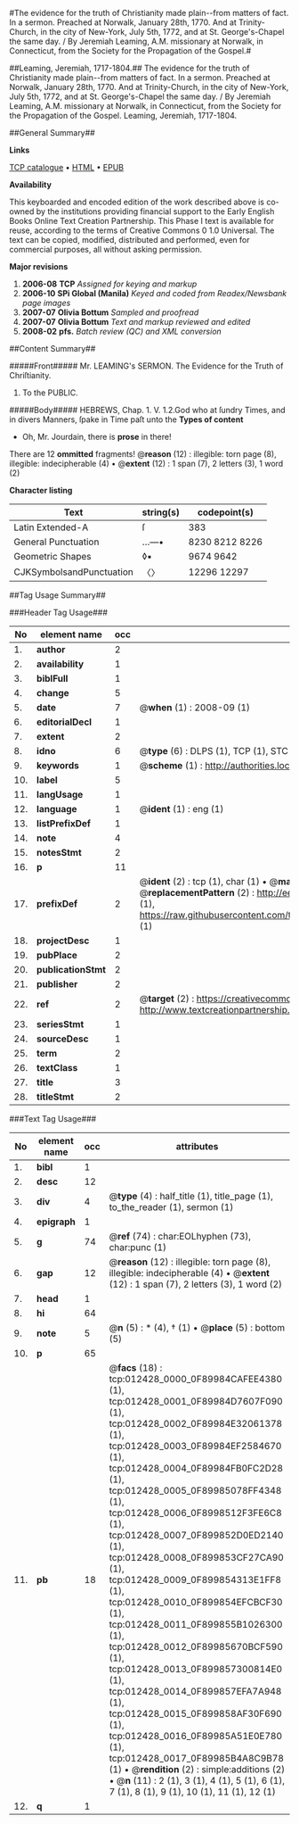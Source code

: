 #The evidence for the truth of Christianity made plain--from matters of fact. In a sermon. Preached at Norwalk, January 28th, 1770. And at Trinity-Church, in the city of New-York, July 5th, 1772, and at St. George's-Chapel the same day. / By Jeremiah Leaming, A.M. missionary at Norwalk, in Connecticut, from the Society for the Propagation of the Gospel.#

##Leaming, Jeremiah, 1717-1804.##
The evidence for the truth of Christianity made plain--from matters of fact. In a sermon. Preached at Norwalk, January 28th, 1770. And at Trinity-Church, in the city of New-York, July 5th, 1772, and at St. George's-Chapel the same day. / By Jeremiah Leaming, A.M. missionary at Norwalk, in Connecticut, from the Society for the Propagation of the Gospel.
Leaming, Jeremiah, 1717-1804.

##General Summary##

**Links**

[TCP catalogue](http://www.ota.ox.ac.uk/tcp/)  • 
[HTML](http://tei.it.ox.ac.uk/tcp/Texts-HTML/free/N09/N09766.html)  • 
[EPUB](http://tei.it.ox.ac.uk/tcp/Texts-EPUB/free/N09/N09766.epub)

**Availability**

This keyboarded and encoded edition of the
	       work described above is co-owned by the institutions
	       providing financial support to the Early English Books
	       Online Text Creation Partnership. This Phase I text is
	       available for reuse, according to the terms of Creative
	       Commons 0 1.0 Universal. The text can be copied,
	       modified, distributed and performed, even for
	       commercial purposes, all without asking permission.

**Major revisions**

1. __2006-08__ __TCP__ *Assigned for keying and markup*
1. __2006-10__ __SPi Global (Manila)__ *Keyed and coded from Readex/Newsbank page images*
1. __2007-07__ __Olivia Bottum__ *Sampled and proofread*
1. __2007-07__ __Olivia Bottum__ *Text and markup reviewed and edited*
1. __2008-02__ __pfs.__ *Batch review (QC) and XML conversion*

##Content Summary##

#####Front#####
Mr. LEAMING's SERMON. The Evidence for the Truth of Chriſtianity.
1. To the PUBLIC.

#####Body#####
HEBREWS, Chap. 1. V. 1.2.God who at ſundry Times, and in divers Manners, ſpake in Time paſt unto the
**Types of content**

  * Oh, Mr. Jourdain, there is **prose** in there!

There are 12 **ommitted** fragments! 
 @__reason__ (12) : illegible: torn page (8), illegible: indecipherable (4)  •  @__extent__ (12) : 1 span (7), 2 letters (3), 1 word (2)

**Character listing**


|Text|string(s)|codepoint(s)|
|---|---|---|
|Latin Extended-A|ſ|383|
|General Punctuation|…—•|8230 8212 8226|
|Geometric Shapes|◊▪|9674 9642|
|CJKSymbolsandPunctuation|〈〉|12296 12297|

##Tag Usage Summary##

###Header Tag Usage###

|No|element name|occ|attributes|
|---|---|---|---|
|1.|__author__|2||
|2.|__availability__|1||
|3.|__biblFull__|1||
|4.|__change__|5||
|5.|__date__|7| @__when__ (1) : 2008-09 (1)|
|6.|__editorialDecl__|1||
|7.|__extent__|2||
|8.|__idno__|6| @__type__ (6) : DLPS (1), TCP (1), STC (1), NOTIS (1), IMAGE-SET (1), EVANS-CITATION (1)|
|9.|__keywords__|1| @__scheme__ (1) : http://authorities.loc.gov/ (1)|
|10.|__label__|5||
|11.|__langUsage__|1||
|12.|__language__|1| @__ident__ (1) : eng (1)|
|13.|__listPrefixDef__|1||
|14.|__note__|4||
|15.|__notesStmt__|2||
|16.|__p__|11||
|17.|__prefixDef__|2| @__ident__ (2) : tcp (1), char (1)  •  @__matchPattern__ (2) : ([0-9\-]+):([0-9IVX]+) (1), (.+) (1)  •  @__replacementPattern__ (2) : http://eebo.chadwyck.com/downloadtiff?vid=$1&page=$2 (1), https://raw.githubusercontent.com/textcreationpartnership/Texts/master/tcpchars.xml#$1 (1)|
|18.|__projectDesc__|1||
|19.|__pubPlace__|2||
|20.|__publicationStmt__|2||
|21.|__publisher__|2||
|22.|__ref__|2| @__target__ (2) : https://creativecommons.org/publicdomain/zero/1.0/ (1), http://www.textcreationpartnership.org/docs/. (1)|
|23.|__seriesStmt__|1||
|24.|__sourceDesc__|1||
|25.|__term__|2||
|26.|__textClass__|1||
|27.|__title__|3||
|28.|__titleStmt__|2||


###Text Tag Usage###

|No|element name|occ|attributes|
|---|---|---|---|
|1.|__bibl__|1||
|2.|__desc__|12||
|3.|__div__|4| @__type__ (4) : half_title (1), title_page (1), to_the_reader (1), sermon (1)|
|4.|__epigraph__|1||
|5.|__g__|74| @__ref__ (74) : char:EOLhyphen (73), char:punc (1)|
|6.|__gap__|12| @__reason__ (12) : illegible: torn page (8), illegible: indecipherable (4)  •  @__extent__ (12) : 1 span (7), 2 letters (3), 1 word (2)|
|7.|__head__|1||
|8.|__hi__|64||
|9.|__note__|5| @__n__ (5) : * (4), † (1)  •  @__place__ (5) : bottom (5)|
|10.|__p__|65||
|11.|__pb__|18| @__facs__ (18) : tcp:012428_0000_0F89984CAFEE4380 (1), tcp:012428_0001_0F89984D7607F090 (1), tcp:012428_0002_0F89984E32061378 (1), tcp:012428_0003_0F89984EF2584670 (1), tcp:012428_0004_0F89984FB0FC2D28 (1), tcp:012428_0005_0F89985078FF4348 (1), tcp:012428_0006_0F8998512F3FE6C8 (1), tcp:012428_0007_0F899852D0ED2140 (1), tcp:012428_0008_0F899853CF27CA90 (1), tcp:012428_0009_0F899854313E1FF8 (1), tcp:012428_0010_0F899854EFCBCF30 (1), tcp:012428_0011_0F899855B1026300 (1), tcp:012428_0012_0F89985670BCF590 (1), tcp:012428_0013_0F899857300814E0 (1), tcp:012428_0014_0F899857EFA7A948 (1), tcp:012428_0015_0F899858AF30F690 (1), tcp:012428_0016_0F89985A51E0E780 (1), tcp:012428_0017_0F89985B4A8C9B78 (1)  •  @__rendition__ (2) : simple:additions (2)  •  @__n__ (11) : 2 (1), 3 (1), 4 (1), 5 (1), 6 (1), 7 (1), 8 (1), 9 (1), 10 (1), 11 (1), 12 (1)|
|12.|__q__|1||
